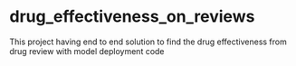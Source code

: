 # drug_effectiveness_on_reviews
This project having end to end solution to find the drug effectiveness from drug review with model deployment code

